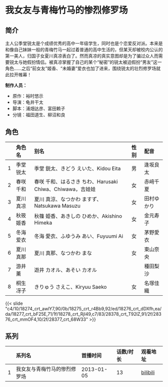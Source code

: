 # 我女友与青梅竹马的惨烈修罗场


## 简介

主人公季堂锐太是个成绩优秀的高中一年级学生，同时也是个恋爱反对派。本来是和像自己妹妹一般的青梅竹马一起过着普通的高中生活的，但某天却被校内公认的第一美人，归国子女夏川真凉表白了。然而真凉的真实意图却是为了骗过众人而需要锐太与她假扮情侣。被真凉掌握了自己的某个“秘密”的锐太被迫假扮“男友”这一角色……之后“前女友”姬香、“未婚妻”爱衣也加了进来，围绕锐太的壮烈修罗场就此拉开帷幕！

**制作人员：**
- 原作：裕时悠示
- 导演：龟井干太
- 脚本：浦畑达彦、富田赖子
- 分镜：福田道生、柳沼和良

## 角色

|     |   角色名   |   别名  | 性别 |  配音  |
|:--- |:------  |:----      |:---  |:--   |
| 1 | 季堂锐太 | 季堂 鋭太、きどう えいた、Kidou Eita | 男 | 逢坂良太 |
| 2 | 春咲千和 | 春咲 千和、はるさき ちわ、Harusaki Chiwa、Chiwawa，吉娃娃 | 女 | 赤﨑千夏 |
| 3 | 夏川真凉 | 夏川 真涼、なつかわ ますず、Natsukawa Masuzu | 女 | 田村ゆかり |
| 4 | 秋筱姬香 | 秋篠 姫香、あきしの ひめか、Akishino Himeka | 女 | 金元寿子 |
| 5 | 冬海爱衣 | 冬海 愛衣、ふゆうみ あい、Fuyuumi Ai | 女 | 茅野愛衣 |
| 6 | 夏川真那 | 夏川 真那、なつかわ まな | 女 | 東山奈央 |
| 7 | 游井薰 | 遊井 カオル、あそい カオル |  | 種田梨沙 |
| 8 | 桐生冴子 | きりゅう さえこ、Kiryuu Saeko | 女 | 名塚佳織 |

{{< slide "c4/10/18274_crt_awlY7,90/0b/18275_crt_r4Bb9,92/ed/18276_crt_dDXfh,ea/da/18277_crt_bF25E,71/1f/18278_crt_RjI49,c7/83/28378_crt_T92lZ,91/2f/28376_crt_mmOF4,10/2f/28377_crt_68W33" >}}

## 系列

|     |   系列名   |   首播时间  | 话数/时长  | 观看地址 |
|:---  |:------    |:----      |:---       |:---  |
| 1 | 我女友与青梅竹马的惨烈修罗场 | 2013-01-05 | 13 | [bilibili](https://www.bilibili.com/bangumi/play/ep65400)  |



